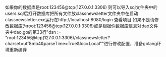 如果你的数据库是root:123456@tcp(127.0.0.1:3306)
则可以导入sql文件夹中的users.sql后打开数据库把所有文件放classnewsletter文件夹中在启动classnewsletter.exe运行在http://localhost:8080/login  查看项目
如果不是请修改数据库为root:123456@tcp(127.0.0.1:3306)或是根据你数据库信息对dao文件夹中dao.go的第33行"dsn := "root:123456@tcp(127.0.0.1:3306)/classnewsletter?charset=utf8mb4&parseTime=True&loc=Local""进行修改配置，准备golang环境重新编译
